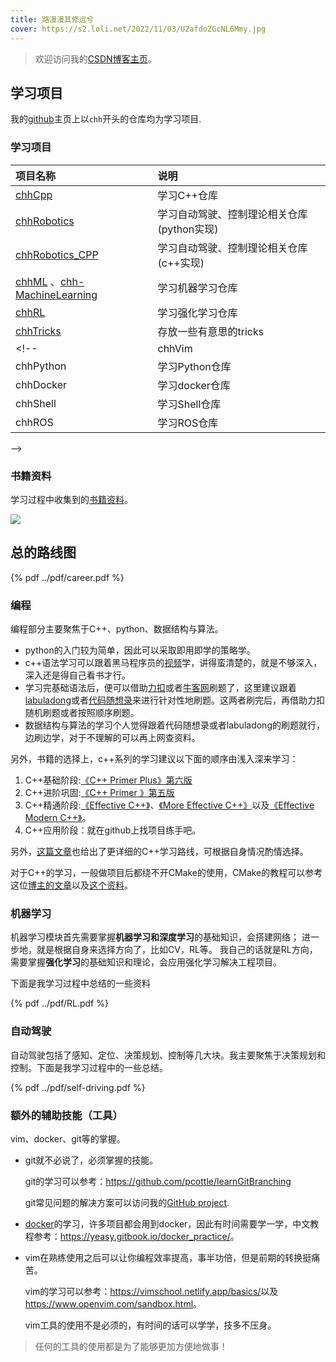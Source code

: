 ```yaml
---
title: 路漫漫其修远兮
cover: https://s2.loli.net/2022/11/03/U2afdoZGcNL6Mmy.jpg
---
```








> 欢迎访问我的[CSDN博客主页](https://blog.csdn.net/weixin_42301220?spm=1010.2135.3001.5343)。

## 学习项目

我的[github](https://github.com/CHH3213)主页上以`chh`开头的仓库均为学习项目.


### **学习项目**

| **项目名称**                                                |            **说明**            |
| :---------------------------------------------------------- | :---------------------------- |
| [chhCpp](https://github.com/CHH3213/chhCpp)                                                      |          学习C++仓库           |
| [chhRobotics](https://github.com/CHH3213/chhRobotics)       | 学习自动驾驶、控制理论相关仓库(python实现) |
| [chhRobotics_CPP](https://github.com/CHH3213/chhRobotics_CPP) | 学习自动驾驶、控制理论相关仓库(c++实现)
| [chhML](https://github.com/CHH3213/chhML)  、[chh-MachineLearning](https://github.com/CHH3213/chh-MachineLearning)                 |        学习机器学习仓库        |
| [chhRL](https://github.com/CHH3213/chhRL)                   |        学习强化学习仓库        |
|[chhTricks](https://github.com/CHH3213/chhTricks) |存放一些有意思的tricks|
<!--| chhVim       |        学习vim操作仓库         |
|chhPython    |         学习Python仓库         |
| chhDocker   |         学习docker仓库         |
| chhShell  |         学习Shell仓库          |
| chhROS    |          学习ROS仓库           |

-->
### 书籍资料

学习过程中收集到的[书籍资料](https://github.com/CHH3213/Books)。

![](../index/20221103135729.png)  

## 总的路线图





<!-- ![就业蓄力.png](https://s2.loli.net/2022/06/11/qIfuYjhyUk97rdt.png) -->


{% pdf ../pdf/career.pdf %}



### 编程

编程部分主要聚焦于C++、python、数据结构与算法。

- python的入门较为简单，因此可以采取即用即学的策略学。
- c++语法学习可以跟着黑马程序员的[视频](https://www.bilibili.com/video/BV1et411b73Z/?spm_id_from=333.337&vd_source=0e34402ece26fd6fce2fb7540b54bbf3)学，讲得蛮清楚的，就是不够深入，深入还是得自己看书才行。
- 学习完基础语法后，便可以借助[力扣](https://leetcode.cn/)或者[牛客网](https://www.nowcoder.com/)刷题了，这里建议跟着[labuladong](https://labuladong.github.io/algo/)或者[代码随想录](https://programmercarl.com/)来进行针对性地刷题。这两者刷完后，再借助力扣随机刷题或者按照顺序刷题。
- 数据结构与算法的学习个人觉得跟着代码随想录或者labuladong的刷题就行，边刷边学，对于不理解的可以再上网查资料。
  

另外，书籍的选择上，c++系列的学习建议以下面的顺序由浅入深来学习：

1. C++基础阶段:[《C++ Primer Plus》第六版](https://pan.baidu.com/s/1LPZyNdaNaTEjs1pJDmTHaA?pwd=hj0w)
2. C++进阶巩固:[《C++ Primer 》第五版](https://pan.baidu.com/s/1HNnN_PZB-k2DmUnNG7hb7Q?pwd=5pvt)
3. C++精通阶段:[《Effective C++》](https://pan.baidu.com/s/1JOZTJ0ONnaukbEmIlfMQvg?pwd=9lah)、[《More Effective C++》](https://github.com/CHH3213/Books/blob/master/%E7%BC%96%E7%A8%8B/c-c%2B%2B/More%20Effective%20C%2B%2B%E4%B8%AD%E6%96%87%E7%89%88.pdf)以及[《Effective Modern C++》](https://github.com/CHH3213/Books/blob/master/%E7%BC%96%E7%A8%8B/c-c++/Effective%20Modern%20C++%20%E4%B8%AD%E6%96%87%E7%89%88.pdf)。
4. C++应用阶段：就在github上找项目练手吧。

另外，[这篇文章](https://zhuanlan.zhihu.com/p/435927070)也给出了更详细的C++学习路线，可根据自身情况酌情选择。

对于C++的学习，一般做项目后都绕不开CMake的使用，CMake的教程可以参考这位[博主的文章](https://lonely-little-boy.blog.csdn.net/article/details/127983156?spm=1001.2014.3001.5502)以及[这个资料](https://github.com/CHH3213/Books/tree/master/%E7%BC%96%E7%A8%8B/%E5%B7%A5%E5%85%B7)。
### 机器学习



机器学习模块首先需要掌握**机器学习和深度学习**的基础知识，会搭建网络；
进一步地，就是根据自身来选择方向了，比如CV，RL等。
我自己的话就是RL方向，需要掌握**强化学习**的基础知识和理论，会应用强化学习解决工程项目。



下面是我学习过程中总结的一些资料

<!-- ![RL](https://s2.loli.net/2022/06/12/KpJmMrUEI5BvuZ9.png) -->

{% pdf ../pdf/RL.pdf %}




### 自动驾驶

<!-- ![self-driving](https://s2.loli.net/2022/06/12/3j8Tk4eDKlHiXVF.png) -->

自动驾驶包括了感知、定位、决策规划、控制等几大块。我主要聚焦于决策规划和控制。下面是我学习过程中的一些总结。

{% pdf ../pdf/self-driving.pdf %}



### 额外的辅助技能（工具）

vim、docker、git等的掌握。

- git就不必说了，必须掌握的技能。
  
  git的学习可以参考：<https://github.com/pcottle/learnGitBranching>

  git常见问题的解决方案可以访问我的[GitHub project](https://github.com/users/CHH3213/projects/2).
- [docker](https://docs.docker.com/get-started/overview/)的学习，许多项目都会用到docker，因此有时间需要学一学，中文教程参考：<https://yeasy.gitbook.io/docker_practice/>。
- vim在熟练使用之后可以让你编程效率提高，事半功倍，但是前期的转换挺痛苦。

    vim的学习可以参考：<https://vimschool.netlify.app/basics/>以及<https://www.openvim.com/sandbox.html>。

    vim工具的使用不是必须的，有时间的话可以学学，技多不压身。


> 任何的工具的使用都是为了能够更加方便地做事！